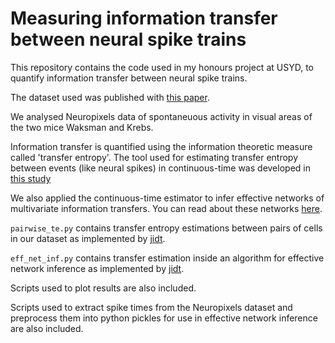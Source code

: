 # Measuring information transfer between neural spike trains

This repository contains the code used in my honours project at USYD, to 
quantify information transfer between neural spike trains.

The dataset used was published with [this paper](https://www.science.org/doi/10.1126/science.aav7893).

We analysed Neuropixels data of spontaneuous activity in visual areas of the
two mice Waksman and Krebs.

Information transfer is quantified using the information theoretic measure
called 'transfer entropy'. The tool used for estimating transfer entropy
between events (like neural spikes) in continuous-time was developed in 
[this study](https://journals.plos.org/ploscompbiol/article?id=10.1371/journal.pcbi.1008054)

We also applied the continuous-time estimator to infer effective networks of 
multivariate information transfers. You can read about these networks
[here](https://pubmed.ncbi.nlm.nih.gov/31410382/).

`pairwise_te.py` contains transfer entropy estimations between pairs of cells in
our dataset as implemented by [jidt](https://github.com/jlizier/jidt/blob/master/demos/python/SpikingTE/SpikeTrainTETesting.py).

`eff_net_inf.py` contains transfer estimation inside an algorithm for effective
network inference as implemented by [jidt](https://github.com/jlizier/jidt/blob/master/demos/python/EffectiveNetworkInference/spiking/net_inf.py).

Scripts used to plot results are also included.

Scripts used to extract spike times from the Neuropixels dataset and preprocess 
them into python pickles for use in effective network inference are also included.